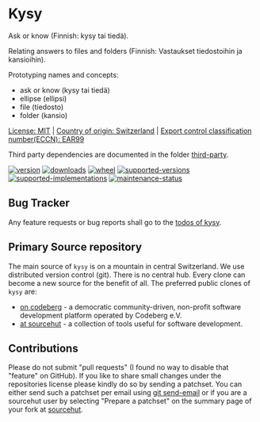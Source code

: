# Kysy

Ask or know (Finnish: kysy tai tiedä).

Relating answers to files and folders (Finnish: Vastaukset tiedostoihin ja kansioihin).

Prototyping names and concepts:

* ask or know (kysy tai tiedä)
* ellipse (ellipsi)
* file (tiedosto)
* folder (kansio)

[License: MIT](https://git.sr.ht/~sthagen/kysy/tree/default/item/LICENSE) |
[Country of origin: Switzerland](https://git.sr.ht/~sthagen/kysy/tree/default/item/COUNTRY-OF-ORIGIN) |
[Export control classification number(ECCN): EAR99](https://git.sr.ht/~sthagen/kysy/tree/default/item/EXPORT-CONTROL-CLASSIFICATION-NUMBER)

Third party dependencies are documented in the folder [third-party](third-party/README.md).

[![version](https://img.shields.io/pypi/v/kysy.svg?style=flat)](https://pypi.python.org/pypi/kysy/)
[![downloads](https://static.pepy.tech/badge/kysy/month)](https://pepy.tech/project/kysy)
[![wheel](https://img.shields.io/pypi/wheel/kysy.svg?style=flat)](https://pypi.python.org/pypi/kysy/)
[![supported-versions](https://img.shields.io/pypi/pyversions/kysy.svg?style=flat)](https://pypi.python.org/pypi/kysy/)
[![supported-implementations](https://img.shields.io/pypi/implementation/kysy.svg?style=flat)](https://pypi.python.org/pypi/kysy/)
[![maintenance-status](https://img.shields.io/github/commit-activity/y/sthagen/kysy.svg?style=flat)](https://git.sr.ht/~sthagen/kysy/log)

## Bug Tracker

Any feature requests or bug reports shall go to the [todos of kysy](https://todo.sr.ht/~sthagen/kysy).

## Primary Source repository

The main source of `kysy` is on a mountain in central Switzerland.
We use distributed version control (git).
There is no central hub.
Every clone can become a new source for the benefit of all.
The preferred public clones of `kysy` are:

* [on codeberg](https://codeberg.org/sthagen/kysy) - a democratic community-driven, non-profit software development platform operated by Codeberg e.V.
* [at sourcehut](https://git.sr.ht/~sthagen/kysy) - a collection of tools useful for software development.

## Contributions

Please do not submit "pull requests" (I found no way to disable that "feature" on GitHub).
If you like to share small changes under the repositories license please kindly do so by sending a patchset.
You can either send such a patchset per email using [git send-email](https://git-send-email.io) or 
if you are a sourcehut user by selecting "Prepare a patchset" on the summary page of your fork at [sourcehut](https://git.sr.ht/).
